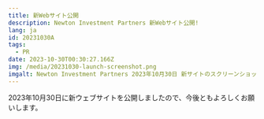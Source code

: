 ```yaml
---
title: 新Webサイト公開
description: Newton Investment Partners 新Webサイト公開!
lang: ja
id: 20231030A
tags:
  - PR
date: 2023-10-30T00:30:27.166Z
img: /media/20231030-launch-screenshot.png
imgalt: Newton Investment Partners 2023年10月30日 新サイトのスクリーンショット
---
```


2023年10月30日に新ウェブサイトを公開しましたので、今後ともよろしくお願いします。
